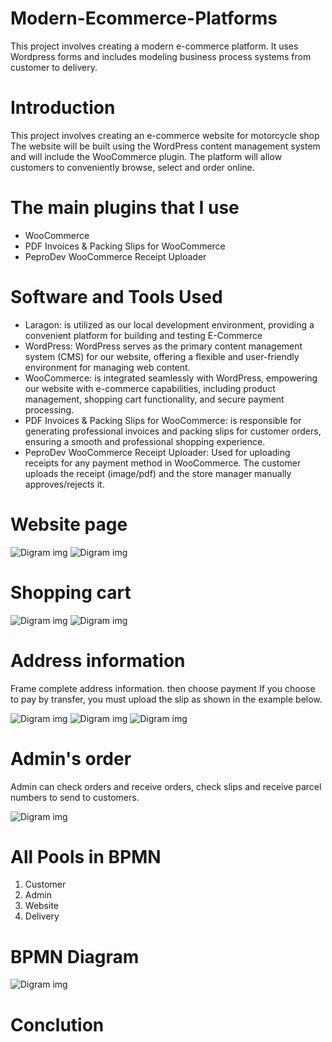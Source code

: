 # Modern-Ecommerce-Platforms
This project involves creating a modern e-commerce platform. It uses Wordpress forms and includes modeling business process systems from customer to delivery.

# Introduction
This project involves creating an e-commerce website for motorcycle shop The website will be built using the WordPress content management system and will include the 
WooCommerce plugin. The platform will allow customers to conveniently browse, select and order online.

# The main plugins that I use
- WooCommerce
- PDF Invoices & Packing Slips for WooCommerce
- PeproDev WooCommerce Receipt Uploader

# Software and Tools Used
- Laragon: is utilized as our local development environment, providing a convenient platform for building and testing  E-Commerce
- WordPress: WordPress serves as the primary content management system (CMS) for our website, offering a flexible and user-friendly environment for managing web content.
- WooCommerce: is integrated seamlessly with WordPress, empowering our website with e-commerce capabilities, including product management, shopping cart 
functionality, and secure payment processing.
- PDF Invoices & Packing Slips for WooCommerce: is responsible for generating professional invoices and packing slips for customer orders, ensuring a smooth and professional shopping experience.
- PeproDev WooCommerce Receipt Uploader: Used for uploading receipts for any payment method in WooCommerce. The customer uploads the receipt (image/pdf) and the store manager manually approves/rejects it.

# Website page
![Digram img](img/1.png)
![Digram img](img/2.png)

# Shopping cart
![Digram img](img/3.png)
![Digram img](img/4.png)

# Address information
Frame complete address information. then choose payment If you choose to pay by transfer, you must upload the slip as shown in the example below.

![Digram img](img/5.png)
![Digram img](img/10.png)
![Digram img](img/8.png)

# Admin's order
Admin can check orders and receive orders, check slips and receive parcel numbers to send to customers.

![Digram img](img/6.png)

# All Pools in BPMN
1. Customer
2. Admin
3. Website
4. Delivery

# BPMN Diagram
![Digram img](img/9.png)

# Conclution
